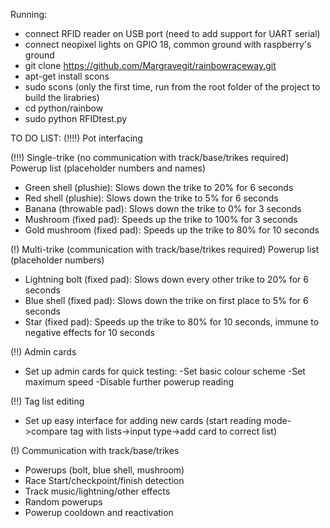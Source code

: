 Running:
- connect RFID reader on USB port (need to add support for UART serial)
- connect neopixel lights on GPIO 18, common ground with raspberry's ground
- git clone https://github.com/Margravegit/rainbowraceway.git
- apt-get install scons
- sudo scons (only the first time, run from the root folder of the project to build the lirabries)
- cd python/rainbow
- sudo python RFIDtest.py

TO DO LIST:
(!!!!) Pot interfacing

(!!!) Single-trike (no communication with track/base/trikes required) Powerup list (placeholder numbers and names)
- Green shell (plushie): Slows down the trike to 20% for 6 seconds
- Red shell (plushie): Slows down the trike to 5% for 6 seconds
- Banana (throwable pad): Slows down the trike to 0% for 3 seconds
- Mushroom (fixed pad): Speeds up the trike to 100% for 3 seconds
- Gold mushroom (fixed pad): Speeds up the trike to 80% for 10 seconds

(!) Multi-trike (communication with track/base/trikes required) Powerup list (placeholder numbers)
- Lightning bolt (fixed pad): Slows down every other trike to 20% for 6 seconds
- Blue shell (fixed pad): Slows down the trike on first place to 5% for 6 seconds
- Star (fixed pad): Speeds up the trike to 80% for 10 seconds, immune to negative effects for 10 seconds

(!!) Admin cards
- Set up admin cards for quick testing:
    -Set basic colour scheme
    -Set maximum speed
    -Disable further powerup reading

(!!) Tag list editing
- Set up easy interface for adding new cards (start reading mode->compare tag with lists->input type->add card to correct list)

(!) Communication with track/base/trikes
- Powerups (bolt, blue shell, mushroom)
- Race Start/checkpoint/finish detection
- Track music/lightning/other effects
- Random powerups
- Powerup cooldown and reactivation
